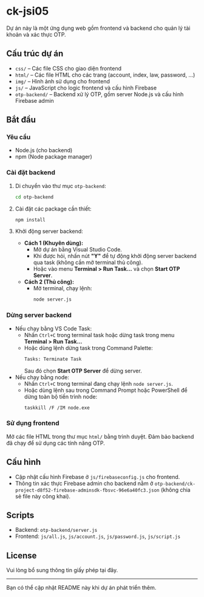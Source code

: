 # ck-jsi05

Dự án này là một ứng dụng web gồm frontend và backend cho quản lý tài khoản và xác thực OTP.

## Cấu trúc dự án

- `css/` – Các file CSS cho giao diện frontend
- `html/` – Các file HTML cho các trang (account, index, law, password, ...)
- `img/` – Hình ảnh sử dụng cho frontend
- `js/` – JavaScript cho logic frontend và cấu hình Firebase
- `otp-backend/` – Backend xử lý OTP, gồm server Node.js và cấu hình Firebase admin

## Bắt đầu

### Yêu cầu

- Node.js (cho backend)
- npm (Node package manager)

### Cài đặt backend

1. Di chuyển vào thư mục `otp-backend`:
   ```sh
   cd otp-backend
   ```
2. Cài đặt các package cần thiết:

   ```sh
   npm install
   ```

3. Khởi động server backend:
   - **Cách 1 (Khuyên dùng):**
     - Mở dự án bằng Visual Studio Code.
     - Khi được hỏi, nhấn nút **"Y"** để tự động khởi động server backend qua task (không cần mở terminal thủ công).
     - Hoặc vào menu **Terminal > Run Task...** và chọn **Start OTP Server**.
   - **Cách 2 (Thủ công):**
     - Mở terminal, chạy lệnh:
       ```sh
       node server.js
       ```

### Dừng server backend

- Nếu chạy bằng VS Code Task:
  - Nhấn `Ctrl+C` trong terminal task hoặc dừng task trong menu **Terminal > Run Task...**
  - Hoặc dùng lệnh dừng task trong Command Palette:
    ```sh
    Tasks: Terminate Task
    ```
    Sau đó chọn **Start OTP Server** để dừng server.
- Nếu chạy bằng node:
  - Nhấn `Ctrl+C` trong terminal đang chạy lệnh `node server.js`.
  - Hoặc dùng lệnh sau trong Command Prompt hoặc PowerShell để dừng toàn bộ tiến trình node:
    ```sh
    taskkill /F /IM node.exe
    ```

### Sử dụng frontend

Mở các file HTML trong thư mục `html/` bằng trình duyệt. Đảm bảo backend đã chạy để sử dụng các tính năng OTP.

## Cấu hình

- Cập nhật cấu hình Firebase ở `js/firebaseconfig.js` cho frontend.
- Thông tin xác thực Firebase admin cho backend nằm ở `otp-backend/ck-project-d8f52-firebase-adminsdk-fbsvc-96e6a40fc3.json` (không chia sẻ file này công khai).

## Scripts

- Backend: `otp-backend/server.js`
- Frontend: `js/all.js`, `js/account.js`, `js/password.js`, `js/script.js`

## License

Vui lòng bổ sung thông tin giấy phép tại đây.

---

Bạn có thể cập nhật README này khi dự án phát triển thêm.
